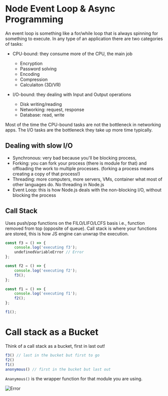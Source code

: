 # Node Event Loop & Async Programming

An event loop is something like a for/while loop that is always spinning for something to execute. In any type of an application there are two categories of tasks:

* CPU-bound: they consume more of the CPU, the main job 
    + Encryption
    + Password solving
    + Encoding
    + Compression 
    + Calculaiton (3D/VR)

* I/O-bound: they dealing with Input and Output operations
    + Disk writing/reading
    + Networking: request, response
    + Database: read, write

Most of the time the CPU-bound tasks are not the bottleneck in networking apps. The I/O tasks are the bottleneck they take up more time typically. 

## Dealing with slow I/O

* Synchronous: very bad because you'll be blocking process, 
* Forking: you can fork your process (there is module for that) and offloading the work to multiple processes. (forking a process means creating a copy of that process!)
* Threading: more computers, more servers, VMs, container what most of other languages do. No threading in Node.js
* Event Loop: this is how Node.js deals with the non-blocking I/O, without blocking the process

## Call Stack

Uses push/pop functions on the FILO/LIFO/LCFS basis i.e., function removed from top (opposite of queue). Call stack is where your functions are stored, this is how JS engine can unwrap the execution. 

```js
const f3 = () => {
    console.log('executing f3');
    undefinedVariableError // Error
};

const f2 = () => {
    console.log('executing f2');
    f3();
};

const f1 = () => {
    console.log('executing f1');
    f2();
};

f1();

``` 

# Call stack as a Bucket

Think of a call stack as a bucket, first in last out!

```js
f3() // last in the bucket but first to go
f2()
f1()
anonymous() // first in the bucket but last out
```

`Ananymous()` is the wrapper function for that module you are using.

![Error](/Users/tarasovsky-dl/Desktop/003_coding/javascript-pocketguide/nodejs/images/nodejs-call-stack-error.png)